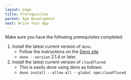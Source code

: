 ```yaml
---
layout: page
title: Prerequisites
parent: App Development
next: Write Your App
---
```

Make sure you have the following prerequisites completed:

1. Install the latest current version of `deno`.
   - Follow the instructions on the [Deno site](https://docs.deno.com/runtime/getting_started/installation/)
   - `deno --version` 2.1.4 or later.
2. Install the latest current version of `cloudflared`
   - This is easily done using deno as follows:
   - `deno install --allow-all --global npm:cloudflared`
